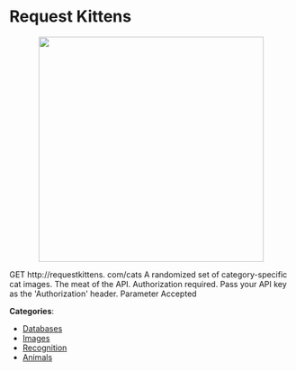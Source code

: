 # Request Kittens
<p align="center">
    <img width="400" src="https://raw.githubusercontent.com/apis-list/apis-list/apis/request-kittens/logo_256x256.png" />
</p>

GET http://requestkittens. com/cats A randomized set of category-specific cat images.  The meat of the API. Authorization required.  Pass your API key as the 'Authorization' header. Parameter Accepted



**Categories**:
- [Databases](https://github.com/apis-list/apis-list#databases)
- [Images](https://github.com/apis-list/apis-list#images)
- [Recognition](https://github.com/apis-list/apis-list#recognition)
- [Animals](https://github.com/apis-list/apis-list#animals)







